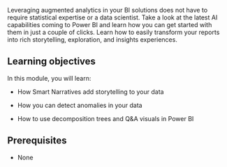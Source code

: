 Leveraging augmented analytics in your BI solutions does not have to require statistical expertise or a data scientist. Take a look at the latest AI capabilities coming to Power BI and learn how you can get started with them in just a couple of clicks. Learn how to easily transform your reports into rich storytelling, exploration, and insights experiences.

## Learning objectives

In this module, you will learn:

- How Smart Narratives add storytelling to your data

- How you can detect anomalies in your data

- How to use decomposition trees and Q&A visuals in Power BI

## Prerequisites

- None

